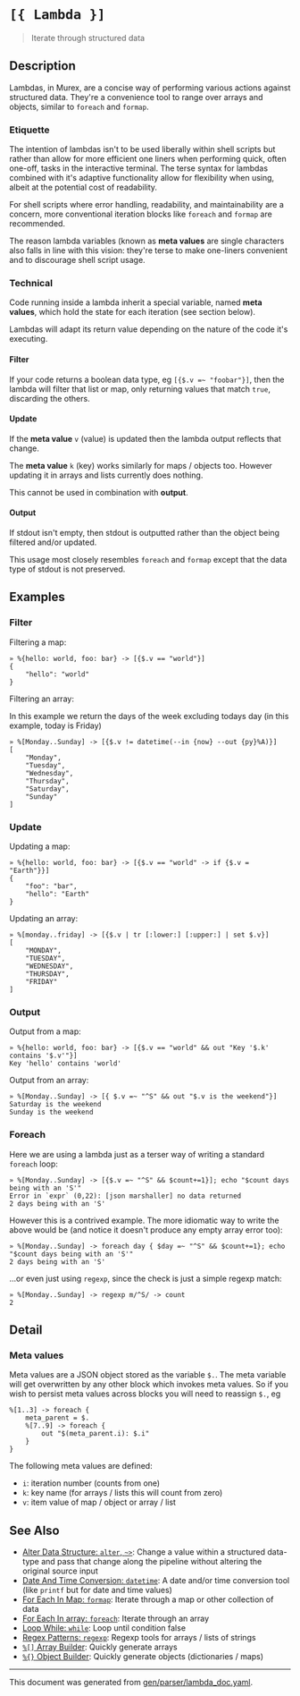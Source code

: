 # `[{ Lambda }]`

> Iterate through structured data

## Description

Lambdas, in Murex, are a concise way of performing various actions against
structured data. They're a convenience tool to range over arrays and objects,
similar to `foreach` and `formap`.

### Etiquette

The intention of lambdas isn't to be used liberally within shell scripts but
rather than allow for more efficient one liners when performing quick, often
one-off, tasks in the interactive terminal. The terse syntax for lambdas
combined with it's adaptive functionality allow for flexibility when using,
albeit at the potential cost of readability.

For shell scripts where error handling, readability, and maintainability are a
concern, more conventional iteration blocks like `foreach` and `formap` are
recommended.

The reason lambda variables (known as **meta values** are single characters
also falls in line with this vision: they're terse to make one-liners
convenient and to discourage shell script usage.

### Technical

Code running inside a lambda inherit a special variable, named **meta values**,
which hold the state for each iteration (see section below).

Lambdas will adapt its return value depending on the nature of the code it's
executing.

#### Filter

If your code returns a boolean data type, eg `[{$.v =~ "foobar"}]`, then the
lambda will filter that list or map, only returning values that match `true`,
discarding the others.

#### Update

If the **meta value** `v` (value) is updated then the lambda output reflects
that change.

The **meta value** `k` (key) works similarly for maps / objects too. However
updating it in arrays and lists currently does nothing.

This cannot be used in combination with **output**.

#### Output

If stdout isn't empty, then stdout is outputted rather than the object being
filtered and/or updated.

This usage most closely resembles `foreach` and `formap` except that the data
type of stdout is not preserved.



## Examples

### Filter

Filtering a map:

```
» %{hello: world, foo: bar} -> [{$.v == "world"}]
{
    "hello": "world"
}
```

Filtering an array:

In this example we return the days of the week excluding todays day (in this
example, today is Friday)

```
» %[Monday..Sunday] -> [{$.v != datetime(--in {now} --out {py}%A)}]
[
    "Monday",
    "Tuesday",
    "Wednesday",
    "Thursday",
    "Saturday",
    "Sunday"
]
```

### Update

Updating a map:

```
» %{hello: world, foo: bar} -> [{$.v == "world" -> if {$.v = "Earth"}}]
{
    "foo": "bar",
    "hello": "Earth"
}
```

Updating an array:

```
» %[monday..friday] -> [{$.v | tr [:lower:] [:upper:] | set $.v}]
[
    "MONDAY",
    "TUESDAY",
    "WEDNESDAY",
    "THURSDAY",
    "FRIDAY"
]
```

### Output

Output from a map:

```
» %{hello: world, foo: bar} -> [{$.v == "world" && out "Key '$.k' contains '$.v'"}]
Key 'hello' contains 'world'
```

Output from an array:

```
» %[Monday..Sunday] -> [{ $.v =~ "^S" && out "$.v is the weekend"}]
Saturday is the weekend
Sunday is the weekend
```

### Foreach

Here we are using a lambda just as a terser way of writing a standard `foreach`
loop:

```
» %[Monday..Sunday] -> [{$.v =~ "^S" && $count+=1}]; echo "$count days being with an 'S'"
Error in `expr` (0,22): [json marshaller] no data returned
2 days being with an 'S'
```

However this is a contrived example. The more idiomatic way to write the above
would be (and notice it doesn't produce any empty array error too):

```
» %[Monday..Sunday] -> foreach day { $day =~ "^S" && $count+=1}; echo "$count days being with an 'S'"
2 days being with an 'S'
```

...or even just using `regexp`, since the check is just a simple regexp match:

```
» %[Monday..Sunday] -> regexp m/^S/ -> count
2
```

## Detail

### Meta values

Meta values are a JSON object stored as the variable `$.`. The meta variable
will get overwritten by any other block which invokes meta values. So if you
wish to persist meta values across blocks you will need to reassign `$.`, eg

```
%[1..3] -> foreach {
    meta_parent = $.
    %[7..9] -> foreach {
        out "$(meta_parent.i): $.i"
    }
}
```

The following meta values are defined:

* `i`: iteration number (counts from one)
* `k`: key name (for arrays / lists this will count from zero)
* `v`: item value of map / object or array / list

## See Also

* [Alter Data Structure: `alter`, `~>`](../commands/alter.md):
  Change a value within a structured data-type and pass that change along the pipeline without altering the original source input
* [Date And Time Conversion: `datetime`](../commands/datetime.md):
  A date and/or time conversion tool (like `printf` but for date and time values)
* [For Each In Map: `formap`](../commands/formap.md):
  Iterate through a map or other collection of data
* [For Each In array: `foreach`](../commands/foreach.md):
  Iterate through an array
* [Loop While: `while`](../commands/while.md):
  Loop until condition false
* [Regex Patterns: `regexp`](../commands/regexp.md):
  Regexp tools for arrays / lists of strings
* [`%[]` Array Builder](../parser/create-array.md):
  Quickly generate arrays
* [`%{}` Object Builder](../parser/create-object.md):
  Quickly generate objects (dictionaries / maps)

<hr/>

This document was generated from [gen/parser/lambda_doc.yaml](https://github.com/lmorg/murex/blob/master/gen/parser/lambda_doc.yaml).